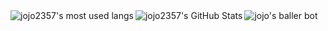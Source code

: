 <img align="left" alt="jojo2357's most used langs" src="https://github-readme-stats.vercel.app/api/top-langs/?username=jojo2357&count_private=true&layout=compact&hide_border=true&theme=gruvbox"/>

<img align="left" alt="jojo2357's GitHub Stats" src="https://github-readme-stats-hwa9vez0v.vercel.app/api?username=jojo2357&include_all_commits=true&count_private=true&show_icons=true&hide_border=true&theme=gruvbox"/>

<a href="https://top.gg/bot/699366687455051808">
    <img align="left" src="https://top.gg/api/widget/699366687455051808.svg" alt="jojo's baller bot" />
</a>